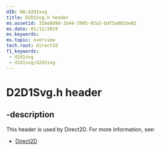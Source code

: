 ```yaml
---
UID: NA:d2d1svg
title: D2D1Svg.h header
ms.assetid: 31be8d9d-1b44-3985-93a3-bdf5a001be02
ms.date: 01/11/2019
ms.keywords: 
ms.topic: overview
tech.root: direct2d
f1_keywords:
 - d2d1svg
 - d2d1svg/d2d1svg
---
```


# D2D1Svg.h header


## -description

This header is used by Direct2D. For more information, see:

- [Direct2D](../_direct2d/index.md)

